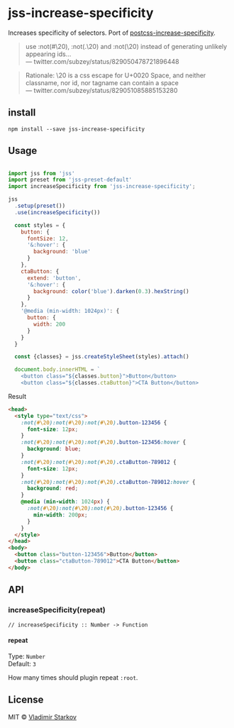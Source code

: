 # jss-increase-specificity

Increases specificity of selectors. Port of [postcss-increase-specificity][].

[postcss-increase-specificity]: https://github.com/MadLittleMods/postcss-increase-specificity


> use :not(#\20), :not(.\20) and :not(\20) instead of generating unlikely
> appearing ids…  
> — twitter.com/subzey/status/829050478721896448

> Rationale: \20 is a css escape for U+0020 Space, and neither classname,
> nor id, nor tagname can contain a space  
> — twitter.com/subzey/status/829051085885153280


## install

    npm install --save jss-increase-specificity


## Usage

```js

import jss from 'jss'
import preset from 'jss-preset-default'
import increaseSpecificity from 'jss-increase-specificity';

jss
  .setup(preset())
  .use(increaseSpecificity())

  const styles = {
    button: {
      fontSize: 12,
      '&:hover': {
        background: 'blue'
      }
    },
    ctaButton: {
      extend: 'button',
      '&:hover': {
        background: color('blue').darken(0.3).hexString()
      }
    },
    '@media (min-width: 1024px)': {
      button: {
        width: 200
      }
    }
  }

  const {classes} = jss.createStyleSheet(styles).attach()

  document.body.innerHTML = `
    <button class="${classes.button}">Button</button>
    <button class="${classes.ctaButton}">CTA Button</button>
```

Result

```html
<head>
  <style type="text/css">
    :not(#\20):not(#\20):not(#\20).button-123456 {
      font-size: 12px;
    }
    :not(#\20):not(#\20):not(#\20).button-123456:hover {
      background: blue;
    }
    :not(#\20):not(#\20):not(#\20).ctaButton-789012 {
      font-size: 12px;
    }
    :not(#\20):not(#\20):not(#\20).ctaButton-789012:hover {
      background: red;
    }
    @media (min-width: 1024px) {
      :not(#\20):not(#\20):not(#\20).button-123456 {
        min-width: 200px;
      }
    }
  </style>
</head>
<body>
  <button class="button-123456">Button</button>
  <button class="ctaButton-789012">CTA Button</button>
</body>
```

## API


### increaseSpecificity(repeat)

    // increaseSpecificity :: Number -> Function

#### repeat

Type: `Number`  
Default: `3`

How many times should plugin repeat `:root`.

## License

MIT © [Vladimir Starkov](https://iamstarkov@gmail.com)
